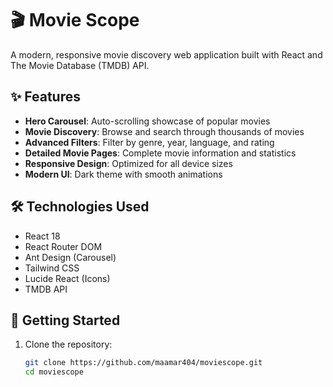 # 🎬 Movie Scope

A modern, responsive movie discovery web application built with React and The Movie Database (TMDB) API.

## ✨ Features

- **Hero Carousel**: Auto-scrolling showcase of popular movies
- **Movie Discovery**: Browse and search through thousands of movies
- **Advanced Filters**: Filter by genre, year, language, and rating
- **Detailed Movie Pages**: Complete movie information and statistics
- **Responsive Design**: Optimized for all device sizes
- **Modern UI**: Dark theme with smooth animations

## 🛠️ Technologies Used

- React 18
- React Router DOM
- Ant Design (Carousel)
- Tailwind CSS
- Lucide React (Icons)
- TMDB API

## 🚀 Getting Started

1. Clone the repository:
   ```bash
   git clone https://github.com/maamar404/moviescope.git
   cd moviescope